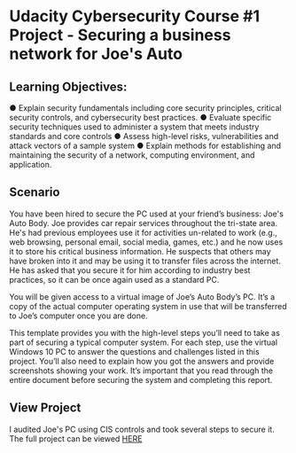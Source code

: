 # Udacity Cybersecurity Course #1 Project - Securing a business network for Joe's Auto

## Learning Objectives:
● Explain security fundamentals including core security principles, critical security controls, and cybersecurity best practices.
● Evaluate specific security techniques used to administer a system that meets industry standards and core controls
● Assess high-level risks, vulnerabilities and attack vectors of a sample system
● Explain methods for establishing and maintaining the security of a network, computing
environment, and application.


## Scenario
You have been hired to secure the PC used at your friend’s business: Joe's Auto Body. Joe provides car repair services throughout the tri-state area. He's had previous employees use it for activities un-related to work (e.g., web browsing, personal email, social media, games, etc.) and he now uses it to store his critical business information. He suspects that others may have broken into it and may be using it to transfer files across the internet. He has asked that you secure it for him according to industry best practices, so it can be once again used as a standard PC.

You will be given access to a virtual image of Joe’s Auto Body’s PC. It’s a copy of the actual computer operating system in use that will be transferred to Joe’s computer once you are done.

This template provides you with the high-level steps you’ll need to take as part of securing a typical computer system. For each step, use the virtual Windows 10 PC to answer the questions and challenges listed in this project. You’ll also need to explain how you got the answers and provide screenshots showing your work.
It’s important that you read through the entire document before securing the system and completing this report.

## View Project
I audited Joe's PC using CIS controls and took several steps to secure it. The full project can be viewed [HERE](https://drive.google.com/file/d/16i8AKslSfu5RynWBpCeO9JrNAPTpFijd/view?usp=sharing)


